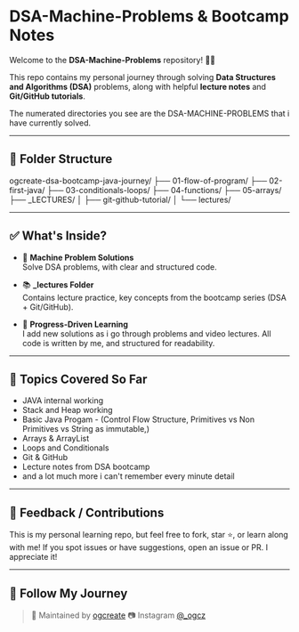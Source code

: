 # DSA-Machine-Problems & Bootcamp Notes

Welcome to the **DSA-Machine-Problems** repository! 👨‍💻

This repo contains my personal journey through solving **Data Structures and Algorithms (DSA)** problems, along with helpful **lecture notes** and **Git/GitHub tutorials**.

The numerated directories you see are the DSA-MACHINE-PROBLEMS that i have currently solved.

---

## 📁 Folder Structure

ogcreate-dsa-bootcamp-java-journey/
├── 01-flow-of-program/
├── 02-first-java/
├── 03-conditionals-loops/
├── 04-functions/
├── 05-arrays/
├── _LECTURES/
│   ├── git-github-tutorial/
│   └── lectures/

---

## ✅ What's Inside?

- 🧠 **Machine Problem Solutions**  
  Solve DSA problems, with clear and structured code.

- 📚 **_lectures Folder**  
  Contains lecture practice, key concepts from the bootcamp series (DSA + Git/GitHub).

- 🌱 **Progress-Driven Learning**  
  I add new solutions as i go through problems and video lectures. All code is written by me, and structured for readability.

---

## 📌 Topics Covered So Far
- JAVA internal working 
- Stack and Heap working
- Basic Java Progam - (Control Flow Structure, Primitives vs Non Primitives vs String as immutable,)
- Arrays & ArrayList
- Loops and Conditionals 
- Git & GitHub 
- Lecture notes from DSA bootcamp
- and a lot much more i can't remember every minute detail

---

## 💬 Feedback / Contributions

This is my personal learning repo, but feel free to fork, star ⭐, or learn along with me! If you spot issues or have suggestions, open an issue or PR. I appreciate it!

---

## 🔗 Follow My Journey

> 👤 Maintained by [ogcreate](https://github.com/ogcreate)
> 📷 Instagram [@_ogcz](https://www.instagram.com/_ogcz/)

